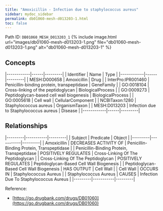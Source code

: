 ```yaml
---
title: "Amoxicillin - Infection due to staphylococcus aureus"
sidebar: mydoc_sidebar
permalink: db01060-mesh-d013203-1.html
toc: false 
---
```



Path ID: `DB01060_MESH_D013203_1`
{% include image.html url="images/db01060-mesh-d013203-1.png" file="db01060-mesh-d013203-1.png" alt="db01060-mesh-d013203-1" %}

## Concepts

|------------|------|---------|
| Identifier | Name | Type    |
|------------|------|---------|
| MESH:D000658 | Amoxicillin | Drug |
| InterPro:IPR001460 | Penicillin-binding protein, transpeptidase | GeneFamily |
| GO:0018104 | Cross-linking of the peptidoglycan | BiologicalProcess |
| GO:0009273 | Peptidoglycan-based cell wall biogenesis | BiologicalProcess |
| GO:0005618 | Cell wall | CellularComponent |
| NCBITaxon:1280 | Staphylococcus aureus | OrganismTaxon |
| MESH:D013203 | Infection due to Staphylococcus aureus | Disease |
|------------|------|---------|

## Relationships

|---------|-----------|---------|
| Subject | Predicate | Object  |
|---------|-----------|---------|
| Amoxicillin | DECREASES ACTIVITY OF | Penicillin-Binding Protein, Transpeptidase |
| Penicillin-Binding Protein, Transpeptidase | POSITIVELY REGULATES | Cross-Linking Of The Peptidoglycan |
| Cross-Linking Of The Peptidoglycan | POSITIVELY REGULATES | Peptidoglycan-Based Cell Wall Biogenesis |
| Peptidoglycan-Based Cell Wall Biogenesis | HAS OUTPUT | Cell Wall |
| Cell Wall | OCCURS IN | Staphylococcus Aureus |
| Staphylococcus Aureus | CAUSES | Infection Due To Staphylococcus Aureus |
|---------|-----------|---------|

Reference: 
  - [https://go.drugbank.com/drugs/DB01060](https://go.drugbank.com/drugs/DB01060)
